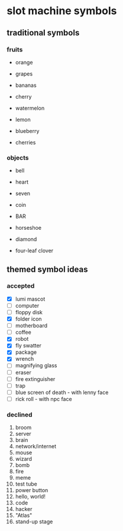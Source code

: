 # slot machine symbols

## traditional symbols

### fruits

- orange
- grapes
- bananas
- cherry

- watermelon
- lemon
- blueberry
- cherries

### objects

- bell
- heart
- seven
- coin

- BAR
- horseshoe
- diamond
- four-leaf clover

## themed symbol ideas

### accepted

- [x] lumi mascot
- [ ] computer
- [ ] floppy disk
- [x] folder icon
- [ ] motherboard
- [ ] coffee
- [x] robot
- [x] fly swatter
- [x] package
- [x] wrench
- [ ] magnifying glass
- [ ] eraser
- [ ] fire extinguisher
- [ ] trap
- [ ] blue screen of death - with lenny face
- [ ] rick roll - with npc face

### declined

1. broom
2. server
3. brain
4. network/internet
5. mouse
6. wizard
7. bomb
8. fire
9. meme
10. test tube
11. power button
12. hello, world!
13. code
14. hacker
15. "Atlas"
16. stand-up stage
